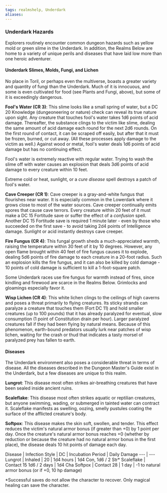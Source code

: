 ```yaml
---
tags: realmshelp, Underdark
aliases:
---
```


### Underdark Hazards

Explorers routinely encounter common dungeon hazards such as yellow mold or green slime in the Underdark. In addition, the Realms Below are home to a variety of unique perils and diseases that have laid low more than one heroic adventurer.

#### Underdark Slimes, Molds, Fungi, and Lichen

No place in Toril, or perhaps even the multiverse, boasts a greater variety and quantity of fungi than the Underdark. Much of it is innocuous, and some is even cultivated for food (see Plants and Fungi, above), but some of it is exceedingly dangerous.

**Fool's Water (CR 3)**: This slime looks like a small spring of water, but a DC 20 Knowledge (dungeoneering or nature) check can reveal its true nature upon sight. Any creature that touches fool's water takes 1d6 points of acid damage. Thereafter, the substance clings to the victim like slime, dealing the same amount of acid damage each round for the next 2d6 rounds. On the first round of contact, it can be scraped off easily, but after that it must be frozen, burned, or cut away. (All these processes apply damage to the victim as well.) Against wood or metal, fool's water deals 1d6 points of acid damage but has no continuing effect.

Fool's water is extremely reactive with regular water. Trying to wash the slime off with water causes an explosion that deals 3d6 points of acid damage to every creature within 10 feet.

Extreme cold or heat, sunlight, or a _cure disease_ spell destroys a patch of fool's water.

**Cave Creeper (CR 1)**: Cave creeper is a gray-and-white fungus that flourishes near water. It is especially common in the Lowerdark where it grows close to most of the water sources. Cave creeper continually emits spores that cause cave terrors. Every creature within 20 feet of it must make a DC 15 Fortitude save or suffer the effect of a _confusion_ spell. Another DC 15 Fortitude save is required 1 minute later - even by those who succeeded on the first save - to avoid taking 2d4 points of Intelligence damage. Sunlight or acid instantly destroys cave creeper.

**Fire Fungus (CR 4)**: This fungal growth sheds a much-appreciated warmth, raising the temperature within 30 feet of it by 10 degrees. However, any open flame brought within 40 feet of fire fungus causes it to explode, dealing 5d6 points of fire damage to each creature in a 20-foot radius. Such an explosion kills the fire fungus, and it can also be killed by cold damage - 10 points of cold damage is sufficient to kill a 1-foot-square patch.

Some Underdark races use fire fungus for warmth instead of fires, since kindling and firewood are scarce in the Realms Below. Grimlocks and gloamings especially favor it.

**Wisp Lichen (CR 4)**: This white lichen clings to the ceilings of high caverns and poses a threat primarily to flying creatures. Its sticky strands can paralyze a creature that touches them (Fort DC 11) and hold smaller creatures (up to 100 pounds) that it has already paralyzed for eventual, slow consumption (1 point of Constitution drain per hour). Larger paralyzed creatures fall if they had been flying by natural means. Because of this phenomenon, earth-bound predators usually lurk near patches of wisp lichen, waiting for the crash or thud that indicates a tasty morsel of paralyzed prey has fallen to earth.

#### Diseases

The Underdark environment also poses a considerable threat in terms of disease. All the diseases described in the Dungeon Master's Guide exist in the Underdark, but a few diseases are unique to this realm.

**Lungrot**: This disease most often strikes air-breathing creatures that have been sealed inside ancient ruins.

**Scaleflake**: This disease most often strikes aquatic or reptilian creatures, but anyone swimming, wading, or submerged in tainted water can contract it. Scaleflake manifests as swelling, oozing, smelly pustules coating the surface of the afflicted creature's body.

**Softpox**: This disease makes the skin soft, swollen, and tender. This effect reduces the victim's natural armor bonus (if greater than +0) by 1 point per day. Once the creature's natural armor bonus reaches +0 (whether by reduction or because the creature had no natural armor bonus in the first place), the disease deals 10 hit points of damage each day.

Disease | Infection Style | DC | Incubation Period | Daily Damage
--- | ---
Lungrot | Inhaled | 20 | 1d4 hours | 1d4 Con, 1d6 / 2 Str*
Scaleflake | Contact 15 1d6 / 2 days | 1d4 Cha
Softpox | Contact 28 | 1 day | -1 to natural armor bonus (or if +0, 10 hp damage)

*Successful saves do not allow the character to recover. Only magical healing can save the character.